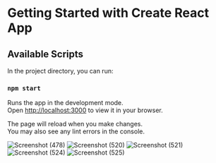# Getting Started with Create React App



## Available Scripts

In the project directory, you can run:

### `npm start`

Runs the app in the development mode.\
Open [http://localhost:3000](http://localhost:3000) to view it in your browser.

The page will reload when you make changes.\
You may also see any lint errors in the console.

![Screenshot (478)](https://github.com/prathameshkasar/Portfolio/assets/94557525/5b3c26f1-56af-4f6d-8724-6ec00aa9ac92)
![Screenshot (520)](https://github.com/prathameshkasar/Portfolio/assets/94557525/382799ac-8e51-414b-a2ce-f05931328400)
![Screenshot (521)](https://github.com/prathameshkasar/Portfolio/assets/94557525/23b3c0b4-eab2-45b1-8274-cb27de6c924e)
![Screenshot (524)](https://github.com/prathameshkasar/Portfolio/assets/94557525/5e341942-e36a-4d82-a9d9-3b649625aec3)
![Screenshot (525)](https://github.com/prathameshkasar/Portfolio/assets/94557525/51f206ef-f8d6-4c8e-9448-503a1494185d)







